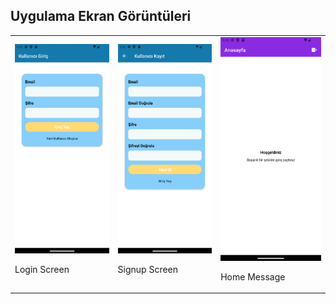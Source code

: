## Uygulama Ekran Görüntüleri
<table>
        <tr>
            <td>
                <img src="https://github.com/yusufcanstr/A8-Authentication-Token-App-ReactNativeEgitimi/blob/master/assets/screenshot/Screenshot_1715200943.png" alt="Telefon Ekran Görüntüsü">
                <p>Login Screen</p>
            </td>
          <td>
                <img src="https://github.com/yusufcanstr/A8-Authentication-Token-App-ReactNativeEgitimi/blob/master/assets/screenshot/Screenshot_1715200945.png" alt="Telefon Ekran Görüntüsü">
                <p>Signup Screen</p>
            </td>
            <td>
                <img src="https://github.com/yusufcanstr/A8-Authentication-Token-App-ReactNativeEgitimi/blob/master/assets/screenshot/Screenshot_1715200938.png" alt="Telefon Ekran Görüntüsü">
                <p>Home Message</p>
            </td>
        </tr>
    </table>
